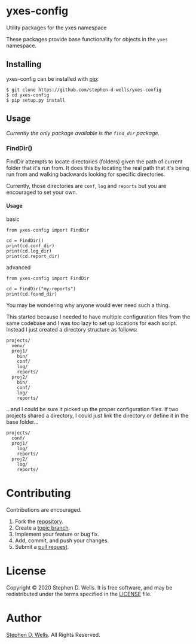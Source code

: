 # yxes-config
Utility packages for the yxes namespace

These packages provide base functionality for objects in the `yxes` namespace.

## Installing

yxes-config can be installed with [pip](https://pip.pypa.io/):

```
$ git clone https://github.com/stephen-d-wells/yxes-config
$ cd yxes-config
$ pip setup.py install
```

## Usage

_Currently the only package available is the `find_dir` package._

### FindDir()

FindDir attempts to locate directories (folders) given the path of current
folder that it's run from. It does this by locating the real path that it's 
being run from and walking backwards looking for specific directories.

Currently, those directories are `conf`, `log` and `reports` but you are
encouraged to set your own.

#### Usage

basic

```
from yxes-config import FindDir

cd = FindDir()
print(cd.conf_dir)
print(cd.log_dir)
print(cd.report_dir)
```

advanced

```
from yxes-config import FindDir

cd = FindDir("my-reports")
print(cd.found_dir)
```

You may be wondering why anyone would ever need such a thing.

This started because I needed to have multiple configuration files from the same
codebase and I was too lazy to set up locations for each script. Instead I just
created a directory structure as follows:

```
projects/
  venv/
  proj1/
    bin/
    conf/
    log/
    reports/
  proj2/
    bin/
    conf/
    log/
    reports/
```

...and I could be sure it picked up the proper configuration files. If two
projects shared a directory, I could just link the directory or define it in
the base folder...

```
projects/
  conf/
  proj1/
    log/
    reports/
  proj2/
    log/
    reports/
```

# Contributing

Contributions are encouraged.

1. Fork the [repository](https://github.com/stephen-d-wells/yxes-config).
2. Create a [topic branch](https://help.github.com/articles/creating-and-deleting-branches-within-your-repository/).
3. Implement your feature or bug fix.
4. Add, commit, and push your changes.
5. Submit a [pull request](https://help.github.com/articles/using-pull-requests/).

# License

Copyright © 2020 Stephen D. Wells. It is free software, and may be redistributed
under the terms specified in the [LICENSE](LICENSE) file.

# Author

[Stephen D. Wells](https://linkedin.com/in/sdwells). All Rights Reserved.

